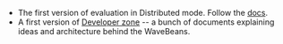 * The first version of evaluation in Distributed mode. Follow the [docs](/docs/user/exe/readme.md#distributed-mode).
* A first version of [Developer zone](/docs/dev/readme.md) -- a bunch of documents explaining ideas and architecture behind the WaveBeans.
